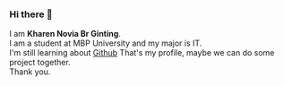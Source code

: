 ### Hi there 👋

I am **Kharen Novia Br Ginting**.  
I am a student at MBP University and my major is IT.  
I'm still learning about [Github](https://github.com/Kharenoviaa)  That's my profile, maybe we can do some project together.  
Thank you.

